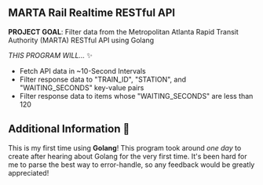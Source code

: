 ## MARTA Rail Realtime RESTful API

**PROJECT GOAL**: Filter data from the Metropolitan Atlanta Rapid Transit Authority (MARTA) RESTful API using Golang

*THIS PROGRAM WILL...* ✨ 

- Fetch API data in ~10-Second Intervals
- Filter response data to "TRAIN_ID", "STATION", and "WAITING_SECONDS" key-value pairs
- Filter response data to items whose "WAITING_SECONDS" are less than 120

## Additional Information 💬 

This is my first time using **Golang**! This program took around *one day* to create after hearing about Golang for the very first time. It's been hard for me to parse the best way to error-handle, so any feedback would be greatly appreciated!
